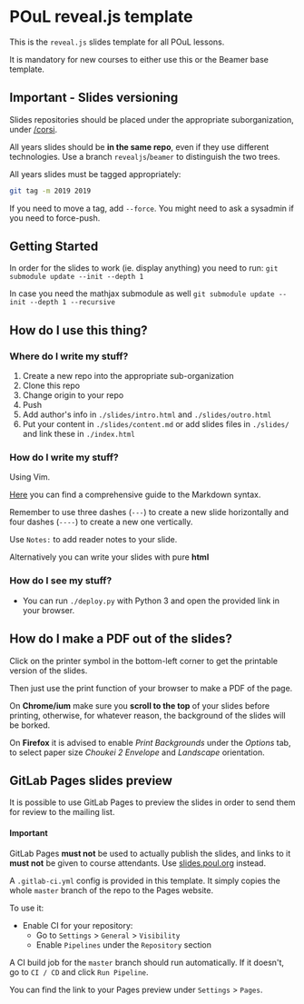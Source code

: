 # POuL reveal.js template

This is the `reveal.js` slides template for all POuL lessons.

It is mandatory for new courses to either use this or the Beamer base template.

## Important - Slides versioning

Slides repositories should be placed under the appropriate suborganization, under
[/corsi](https://gitlab.poul.org/corsi).

All years slides should be **in the same repo**, even if they use different
technologies. Use a branch `revealjs`/`beamer` to distinguish the two trees.

All years slides must be tagged appropriately:

```bash
git tag -m 2019 2019
```

If you need to move a tag, add `--force`. You might need to ask a sysadmin if you
need to force-push.

## Getting Started

In order for the slides to work (ie. display anything) you need to run:
`git submodule update --init --depth 1`

In case you need the mathjax submodule as well
`git submodule update --init --depth 1 --recursive`

## How do I use this thing?

### Where do I write my stuff?

1. Create a new repo into the appropriate sub-organization
1. Clone this repo
1. Change origin to your repo
1. Push
1. Add author's info in `./slides/intro.html` and `./slides/outro.html`
1. Put your content in `./slides/content.md` or add slides files in `./slides/` and link these in `./index.html`

### How do I write my stuff?

Using Vim.

[Here][markdown-guide] you can find a comprehensive guide to the Markdown syntax.

Remember to use three dashes (`---`) to create a new slide horizontally and
four dashes (`----`) to create a new one vertically.

Use `Notes:` to add reader notes to your slide.

Alternatively you can write your slides with pure **html**

### How do I see my stuff?

- You can run `./deploy.py` with Python 3 and open the provided link in your browser.

## How do I make a PDF out of the slides?

Click on the printer symbol in the bottom-left corner to get the printable version of the slides.

Then just use the print function of your browser to make a PDF of the page.

On **Chrome/ium** make sure you **scroll to the top** of your slides before printing,
otherwise, for whatever reason, the background of the slides will be borked.

On **Firefox** it is advised to enable *Print Backgrounds* under the *Options* tab,
to select paper size *Choukei 2 Envelope* and *Landscape* orientation.

[download]: https://gitlab.poul.org/corsi/revealjs-poul/repository/archive.zip?ref=master
[markdown-guide]: https://github.com/adam-p/markdown-here/wiki/Markdown-Cheatsheet

## GitLab Pages slides preview

It is possible to use GitLab Pages to preview the slides in order to send them for review
to the mailing list.

#### Important
GitLab Pages **must not** be used to actually publish the slides, and links to it
**must not** be given to course attendants. Use [slides.poul.org](https://slides.poul.org)
instead.


A `.gitlab-ci.yml` config is provided in this template. It simply copies the whole
`master` branch of the repo to the Pages website.

To use it:

- Enable CI for your repository:
  - Go to `Settings` > `General` > `Visibility`
  - Enable `Pipelines` under the `Repository` section

A CI build job for the `master` branch should run automatically. If it doesn't, go to
`CI / CD` and click `Run Pipeline`.

You can find the link to your Pages preview under `Settings` > `Pages`.
